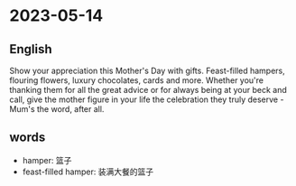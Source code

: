 # 2023-05-14

## English
Show your appreciation this Mother's Day
with gifts. Feast-filled hampers,
flouring flowers, luxury chocolates,
cards and more. Whether you're thanking
them for all the great advice or for always
being at your beck and call, give the
mother figure in your life the celebration
they truly deserve - Mum's the word, after all.


## words
* hamper: 篮子
* feast-filled hamper: 装满大餐的篮子
